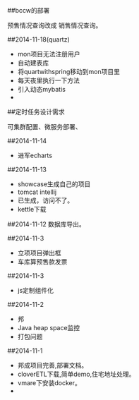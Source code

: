 ##bccw的部署

预售情况查询改成 销售情况查询。

##2014-11-18(quartz)
* mon项目无法注册用户
* 自动建表库
* 将quartwithspring移动到mon项目里
* 每天夜里执行一下方法
* 引入动态mybatis
* 

##定时任务设计需求

可集群配置、微服务部署、

##2014-11-14
*	进军echarts


##2014-11-13
*	showcase生成自己的项目
*	tomcat intellij
*	已生成，访问不了。
*	kettle下载

##2014-11-12
数据库导出。

##2014-11-3
*  立项项目弹出框
*  车库算预售款发票

##2014-11-3
*  js定制组件化

##2014-11-2
*  邦
*  Java heap space监控
*  打包问题


##2014-11-1
*  邦成项目完善,部署文档。
*  cloverETL下载,简单demo,住宅地址处理。
*  vmare下安装docker。
* 













